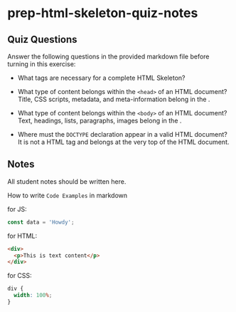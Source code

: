 # prep-html-skeleton-quiz-notes

## Quiz Questions

Answer the following questions in the provided markdown file before turning in this exercise:

- What tags are necessary for a complete HTML Skeleton?
  <!DOCTYPE html>
  <html>
    <head>
      <title></title>
    </head>
    <body></body>
  </html>

- What type of content belongs within the `<head>` of an HTML document?
  Title, CSS scripts, metadata, and meta-information belong in the <head>.

- What type of content belongs within the `<body>` of an HTML document?
  Text, headings, lists, paragraphs, images belong in the <body>.

- Where must the `DOCTYPE` declaration appear in a valid HTML document?
  It is not a HTML tag and belongs at the very top of the HTML document.

## Notes

All student notes should be written here.

How to write `Code Examples` in markdown

for JS:

```javascript
const data = 'Howdy';
```

for HTML:

```html
<div>
  <p>This is text content</p>
</div>
```

for CSS:

```css
div {
  width: 100%;
}
```
